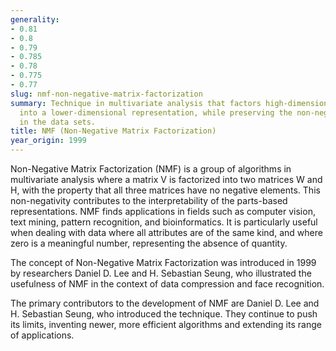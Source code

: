 ```yaml
---
generality:
- 0.81
- 0.8
- 0.79
- 0.785
- 0.78
- 0.775
- 0.77
slug: nmf-non-negative-matrix-factorization
summary: Technique in multivariate analysis that factors high-dimensional vectors
  into a lower-dimensional representation, while preserving the non-negative elements
  in the data sets.
title: NMF (Non-Negative Matrix Factorization)
year_origin: 1999
---
```


Non-Negative Matrix Factorization (NMF) is a group of algorithms in multivariate analysis where a matrix V is factorized into two matrices W and H, with the property that all three matrices have no negative elements. This non-negativity contributes to the interpretability of the parts-based representations. NMF finds applications in fields such as computer vision, text mining, pattern recognition, and bioinformatics. It is particularly useful when dealing with data where all attributes are of the same kind, and where zero is a meaningful number, representing the absence of quantity.

The concept of Non-Negative Matrix Factorization was introduced in 1999 by researchers Daniel D. Lee and H. Sebastian Seung, who illustrated the usefulness of NMF in the context of data compression and face recognition.

The primary contributors to the development of NMF are Daniel D. Lee and H. Sebastian Seung, who introduced the technique. They continue to push its limits, inventing newer, more efficient algorithms and extending its range of applications.
